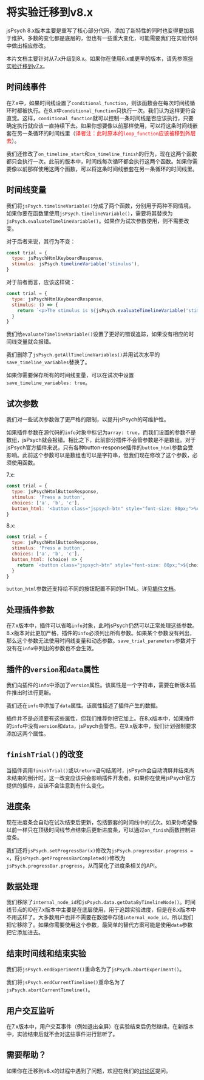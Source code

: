 # 将实验迁移到v8.x

jsPsych 8.x版本主要是重写了核心部分代码，添加了新特性的同时也变得更加易于维护。多数的变化都是底层的，但也有一些重大变化，可能需要我们在实验代码中做出相应修改。

本片文档主要针对从7.x升级到8.x。如果你在使用6.x或更早的版本，请先参照[将实验迁移到v7.x](./migration-v7.md)。

## 时间线事件

在7.x中，如果时间线设置了`conditional_function`，则该函数会在每次时间线循环时都被执行。在8.x中`conditional_function`只执行一次。我们认为这样更符合直觉。这样，`conditional_function`就可以控制一条时间线是否应该执行，只要确定执行就应该一直持续下去。如果你想要像以前那样使用，可以将这条时间线嵌套在另一条循环的时间线里（<span style="color: red;">译者注：此时原本的`loop_function`应该被移到外层去</span>）。

我们还修改了`on_timeline_start`和`on_timeline_finish`的行为，现在这两个函数都只会执行一次。此前的版本中，时间线每次循环都会执行这两个函数。如果你需要像以前那样使用这两个函数，可以将这条时间线嵌套在另一条循环的时间线里。

## 时间线变量

我们将`jsPsych.timelineVariable()`分成了两个函数，分别用于两种不同情境。如果你要在函数里使用`jsPsych.timelineVariable()`，需要将其替换为`jsPsych.evaluateTimelineVariable()`。如果作为试次参数使用，则不需要改变。

对于后者来说，其行为不变：

```js
const trial = {
  type: jsPsychHtmlKeyboardResponse,
  stimulus: jsPsych.timelineVariable('stimulus'),
}
```

对于前者而言，应该这样做：

```js
const trial = {
  type: jsPsychHtmlKeyboardResponse,
  stimulus: () => {
    return `<p>The stimulus is ${jsPsych.evaluateTimelineVariable('stimulus')}</p>`
  }
}
```

我们给`evaluateTimelineVariable()`设置了更好的错误追踪，如果没有相应的时间线变量就会报错。

我们删除了`jsPsych.getAllTimelineVariables()`并用试次水平的`save_timeline_variables`替换了。

如果你需要保存所有的时间线变量，可以在试次中设置`save_timeline_variables: true`。

## 试次参数

我们对一些试次参数做了更严格的限制，以提升jsPsych的可维护性。

如果插件参数在源代码的`info`对象中标记为`array: true`，而我们设置的参数不是数组，jsPsych就会报错。相比之下，此前部分插件不会管参数是不是数组。对于jsPsych官方插件来说，只有各种button-response插件的`button_html`参数会受影响。此前这个参数可以是数组也可以是字符串，但我们现在修改了这个参数，必须使用函数。

7.x:

```js
const trial = {
  type: jsPsychHtmlButtonResponse,
  stimulus: 'Press a button',
  choices: ['a', 'b', 'c'],
  button_html: '<button class="jspsych-btn" style="font-size: 80px;">%choice%</button>'
}
```

8.x:

```js
const trial = {
  type: jsPsychHtmlButtonResponse,
  stimulus: 'Press a button',
  choices: ['a', 'b', 'c'],
  button_html: (choice) => {
    return `<button class="jspsych-btn" style="font-size: 80px;">${choice}</button>`
  }
}
```

`button_html`参数还支持给不同的按钮配置不同的HTML。详见[插件文档](https://www.jspsych.org/plugins/jspsych-html-button-response/)。

## 处理插件参数

在7.x版本中，插件可以省略`info`对象，此时jsPsych仍然可以正常处理这些参数。8.x版本对此更加严格，插件的`info`必须列出所有参数。如果某个参数没有列出，那么这个参数无法使用时间线变量和动态参数。`save_trial_parameters`参数对于没有在`info`中列出的参数也不会生效。

## 插件的`version`和`data`属性

我们向插件的`info`中添加了`version`属性。该属性是一个字符串，需要在新版本插件推出时进行更新。

我们还在`info`中添加了`data`属性。该属性描述了插件产生的数据。

插件并不是必须要有这些属性，但我们推荐你把它加上。在8.x版本中，如果插件的`info`中没有`version`和`data`，jsPsych会警告。在9.x版本中，我们计划强制要求添加这两个属性。

## `finishTrial()`的改变

当插件调用`finishTrial()`或以`return`语句结尾时，jsPsych会自动清屏并结束尚未结束的倒计时。这一改变应该只会影响插件开发者。如果你在使用jsPsych官方提供的插件，应该不会注意到有什么变化。

## 进度条

现在进度条会自动在试次结束后更新，包括嵌套的时间线中的试次。如果你希望像以前一样只在顶级时间线节点结束后更新进度条，可以通过`on_finish`函数控制进度条。

我们还将`jsPsych.setProgressBar(x)`修改为`jsPsych.progressBar.progress = x`，将`jsPsych.getProgressBarCompleted()`修改为`jsPsych.progressBar.progress`，从而简化了进度条相关的API。

## 数据处理

我们移除了`internal_node_id`和`jsPsych.data.getDataByTimelineNode()`。时间线节点的ID在7.x版本中主要是在底层使用，用于追踪实验进度，但是在8.x版本中不用这样了。大多数用户也并不需要在数据中存储`internal_node_id`，所以我们把它移除了。如果你需要使用这个参数，最简单的替代方案可能是使用`data`参数把它添加进去。

## 结束时间线和结束实验

我们将`jsPsych.endExperiment()`重命名为了`jsPsych.abortExperiment()`。

我们将`jsPsych.endCurrentTimeline()`重命名为了`jsPsych.abortCurrentTimeline()`。

## 用户交互监听

在7.x版本中，用户交互事件（例如退出全屏）在实验结束后仍然继续。在新版本中，实验结束后就不会对这些事件进行监听了。

## 需要帮助？

如果你在迁移到v8.x的过程中遇到了问题，欢迎在我们的[讨论区](https://github.com/jspsych/jsPsych/discussions/)提问。
